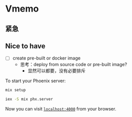 # Vmemo

## 紧急

## Nice to have

- [ ] create pre-built or docker image
  - 思考：deploy from source code or pre-built image?
    - 显然可以都要，没有必要排斥

To start your Phoenix server:

```bash
mix setup

iex -S mix phx.server
```

Now you can visit [`localhost:4000`](http://localhost:4000) from your browser.
